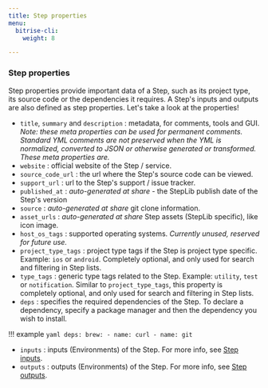 ```yaml
---
title: Step properties
menu:
  bitrise-cli:
    weight: 8

---
```

### Step properties

Step properties provide important data of a Step, such as its project type, its source code or the dependencies it requires. A Step's inputs and outputs are also defined as step properties. Let's take a look at the properties!

- `title`, `summary` and `description` : metadata, for comments, tools and GUI.
  _Note: these meta properties can be used for permanent comments. Standard YML comments
  are not preserved when the YML is normalized, converted to JSON or otherwise
  generated or transformed. These meta properties are._
- `website` : official website of the Step / service.
- `source_code_url` : the url where the Step's source code can be viewed.
- `support_url` : url to the Step's support / issue tracker.
- `published_at` : _auto-generated at share_ - the StepLib publish date of the Step's version
- `source` : _auto-generated at share_ git clone information.
- `asset_urls` : _auto-generated at share_ Step assets (StepLib specific), like icon image.
- `host_os_tags` : supported operating systems. _Currently unused, reserved for future use._
- `project_type_tags` : project type tags if the Step is project type specific.
  Example: `ios` or `android`. Completely optional, and only used for search
  and filtering in Step lists.
- `type_tags` : generic type tags related to the Step.
  Example: `utility`, `test` or `notification`.
  Similar to `project_type_tags`, this property is completely optional, and only used for search
  and filtering in Step lists.
- `deps` : specifies the required dependencies of the Step. To declare a dependency, specify a package manager and then the dependency you wish to install.

!!! example
    ```yaml
    deps:
      brew:
        - name: curl
        - name: git
    ```

- `inputs` : inputs (Environments) of the Step. For more info, see [Step inputs](/bitrise-cli/step-inputs).
- `outputs` : outputs (Environments) of the Step. For more info, see [Step outputs](/bitrise-cli/step-outputs).